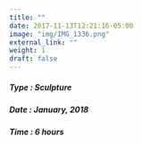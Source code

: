 ```yaml
---
title: ""
date: 2017-11-13T12:21:16-05:00
image: "img/IMG_1336.png"
external_link: ""
weight: 1
draft: false
---
```


##### Type : Sculpture
##### Date : January, 2018
##### Time : 6 hours
